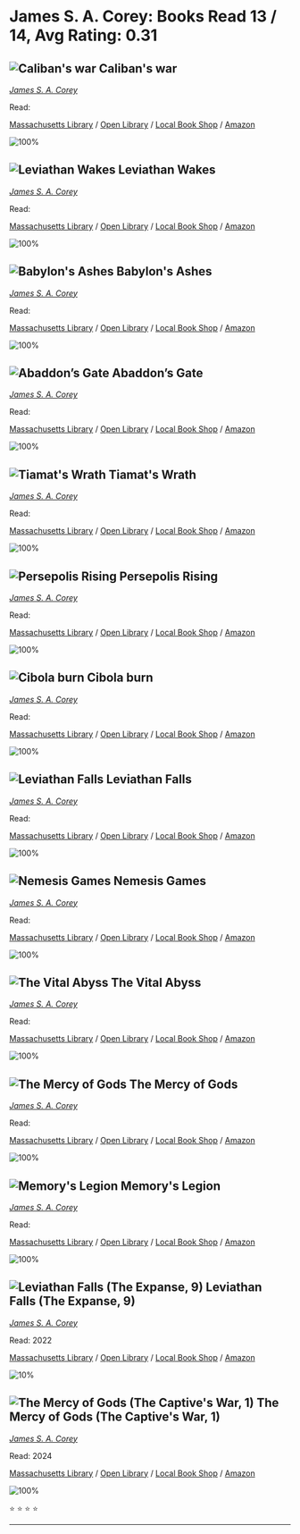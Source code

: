 # James S. A. Corey:  Books Read 13 / 14, Avg Rating: 0.31 

## ![Caliban's war](https://covers.openlibrary.org/b/id/7314238-M.jpg) Caliban's war
*[James S. A. Corey](../authors/JamesSACorey)*

Read: 

[Massachusetts Library](https://library.minlib.net/search/i=9783453318021) / [Open Library](https://openlibrary.org/isbn/9783453318021) / [Local Book Shop](https://bookshop.org/book/9783453318021) / [Amazon](https://amazon.com/dp/1841499919)

![100%](https://geps.dev/progress/100) 



## ![Leviathan Wakes](https://covers.openlibrary.org/b/id/7314237-M.jpg) Leviathan Wakes
*[James S. A. Corey](../authors/JamesSACorey)*

Read: 

[Massachusetts Library](https://library.minlib.net/search/i=9780316390682) / [Open Library](https://openlibrary.org/isbn/9780316390682) / [Local Book Shop](https://bookshop.org/book/9780316390682) / [Amazon](https://amazon.com/dp/0316333425)

![100%](https://geps.dev/progress/100) 



## ![Babylon's Ashes](https://covers.openlibrary.org/b/id/8417833-M.jpg) Babylon's Ashes
*[James S. A. Corey](../authors/JamesSACorey)*

Read: 

[Massachusetts Library](https://library.minlib.net/search/i=9780356504285) / [Open Library](https://openlibrary.org/isbn/9780356504285) / [Local Book Shop](https://bookshop.org/book/9780356504285) / [Amazon](https://amazon.com/dp/0316217638)

![100%](https://geps.dev/progress/100) 



## ![Abaddon’s Gate](https://covers.openlibrary.org/b/id/8624248-M.jpg) Abaddon’s Gate
*[James S. A. Corey](../authors/JamesSACorey)*

Read: 

[Massachusetts Library](https://library.minlib.net/search/i=9781841499932) / [Open Library](https://openlibrary.org/isbn/9781841499932) / [Local Book Shop](https://bookshop.org/book/9781841499932) / [Amazon](https://amazon.com/dp/1549153072)

![100%](https://geps.dev/progress/100) 



## ![Tiamat's Wrath](https://covers.openlibrary.org/b/id/8600919-M.jpg) Tiamat's Wrath
*[James S. A. Corey](../authors/JamesSACorey)*

Read: 

[Massachusetts Library](https://library.minlib.net/search/i=9780356510361) / [Open Library](https://openlibrary.org/isbn/9780356510361) / [Local Book Shop](https://bookshop.org/book/9780356510361) / [Amazon](https://amazon.com/dp/0316332895)

![100%](https://geps.dev/progress/100) 



## ![Persepolis Rising](https://covers.openlibrary.org/b/id/8573135-M.jpg) Persepolis Rising
*[James S. A. Corey](../authors/JamesSACorey)*

Read: 

[Massachusetts Library](https://library.minlib.net/search/i=9780316332828) / [Open Library](https://openlibrary.org/isbn/9780316332828) / [Local Book Shop](https://bookshop.org/book/9780316332828) / [Amazon](https://amazon.com/dp/0316332828)

![100%](https://geps.dev/progress/100) 



## ![Cibola burn](https://covers.openlibrary.org/b/id/7610576-M.jpg) Cibola burn
*[James S. A. Corey](../authors/JamesSACorey)*

Read: 

[Massachusetts Library](https://library.minlib.net/search/i=9780356504179) / [Open Library](https://openlibrary.org/isbn/9780356504179) / [Local Book Shop](https://bookshop.org/book/9780356504179) / [Amazon](https://amazon.com/dp/0356504174)

![100%](https://geps.dev/progress/100) 



## ![Leviathan Falls](https://covers.openlibrary.org/b/id/14424717-M.jpg) Leviathan Falls
*[James S. A. Corey](../authors/JamesSACorey)*

Read: 

[Massachusetts Library](https://library.minlib.net/search/i=9780356510392) / [Open Library](https://openlibrary.org/isbn/9780356510392) / [Local Book Shop](https://bookshop.org/book/9780356510392) / [Amazon](https://amazon.com/dp/0356510395)

![100%](https://geps.dev/progress/100) 



## ![Nemesis Games](https://covers.openlibrary.org/b/id/8036735-M.jpg) Nemesis Games
*[James S. A. Corey](../authors/JamesSACorey)*

Read: 

[Massachusetts Library](https://library.minlib.net/search/i=9780316387293) / [Open Library](https://openlibrary.org/isbn/9780316387293) / [Local Book Shop](https://bookshop.org/book/9780316387293) / [Amazon](https://amazon.com/dp/1478933801)

![100%](https://geps.dev/progress/100) 



## ![The Vital Abyss](https://covers.openlibrary.org/b/id/7992541-M.jpg) The Vital Abyss
*[James S. A. Corey](../authors/JamesSACorey)*

Read: 

[Massachusetts Library](https://library.minlib.net/search/i=9780316217569) / [Open Library](https://openlibrary.org/isbn/9780316217569) / [Local Book Shop](https://bookshop.org/book/9780316217569) / [Amazon](https://amazon.com/dp/0316217565)

![100%](https://geps.dev/progress/100) 



## ![The Mercy of Gods](https://covers.openlibrary.org/b/id/14649358-M.jpg) The Mercy of Gods
*[James S. A. Corey](../authors/JamesSACorey)*

Read: 

[Massachusetts Library](https://library.minlib.net/search/i=9780316525596) / [Open Library](https://openlibrary.org/isbn/9780316525596) / [Local Book Shop](https://bookshop.org/book/9780316525596) / [Amazon](https://amazon.com/dp/0356517799)

![100%](https://geps.dev/progress/100) 



## ![Memory's Legion](https://covers.openlibrary.org/b/id/12674980-M.jpg) Memory's Legion
*[James S. A. Corey](../authors/JamesSACorey)*

Read: 

[Massachusetts Library](https://library.minlib.net/search/i=9780316669191) / [Open Library](https://openlibrary.org/isbn/9780316669191) / [Local Book Shop](https://bookshop.org/book/9780316669191) / [Amazon](https://amazon.com/dp/0316669148)

![100%](https://geps.dev/progress/100) 



## ![Leviathan Falls (The Expanse, 9)](https://covers.openlibrary.org/b/isbn/978-0316332910-M.jpg) Leviathan Falls (The Expanse, 9)
*[James S. A. Corey](../authors/JamesSACorey)*

Read: 2022

[Massachusetts Library](https://library.minlib.net/search/i=9780316332910) / [Open Library](https://openlibrary.org/isbn/9780316332910) / [Local Book Shop](https://bookshop.org/book/9780316332910) / [Amazon](https://amazon.com/dp/0316332917)

![10%](https://geps.dev/progress/10) 



## ![The Mercy of Gods (The Captive's War, 1)](https://images-us.bookshop.org/ingram/9780316525572.jpg?height=300&v=v2) The Mercy of Gods (The Captive's War, 1)
*[James S. A. Corey](../authors/JamesSACorey)*

Read: 2024

[Massachusetts Library](https://library.minlib.net/search/i=9780316525572) / [Open Library](https://openlibrary.org/isbn/9780316525572) / [Local Book Shop](https://bookshop.org/book/9780316525572) / [Amazon](https://amazon.com/dp/031652557X)

![100%](https://geps.dev/progress/100) 

:star: :star: :star: :star:

---
